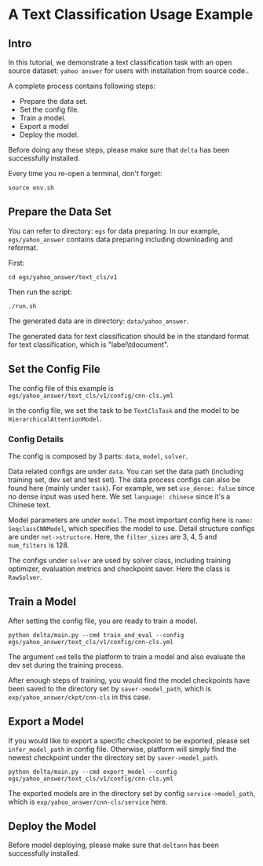 # A Text Classification Usage Example

## Intro

In this tutorial, we demonstrate a text classification task with an
open source dataset: `yahoo answer` for users with installation from
source code..

A complete process contains following steps:

- Prepare the data set.
- Set the config file.
- Train a model.
- Export a model
- Deploy the model.

Before doing any these steps, please make sure that `delta` has been successfully installed. 

Every time you re-open a terminal, don't forget: 

```
source env.sh
```

## Prepare the Data Set

You can refer to directory: `egs` for data preparing. In our example, `egs/yahoo_answer` contains data preparing including downloading and reformat. 

First:

```
cd egs/yahoo_answer/text_cls/v1
```
Then run the script: 

```
./run.sh
```

The generated data are in directory: `data/yahoo_answer`. 

The generated data for text classification should be in the standard format for text classification, which is "label\tdocument".

## Set the Config File

The config file of this example is `egs/yahoo_answer/text_cls/v1/config/cnn-cls.yml`

In the config file, we set the task to be `TextClsTask` and the model to be `HierarchicalAttentionModel`.

### Config Details

The config is composed by 3 parts: `data`, `model`, `solver`.
 
Data related configs are under `data`. You can set the data path (including training set, dev set and test set). The data process configs can also be found here (mainly under `task`). For example, we set `use_dense: false` since no dense input was used here. We set `language: chinese` since it's a Chinese text. 

Model parameters are under `model`. The most important config here is `name: SeqclassCNNModel`, which specifies the model to use. Detail structure configs are under `net->structure`. Here, the `filter_sizes` are 3, 4, 5 and `num_filters` is 128.

The configs under `solver` are used by solver class, including training optimizer, evaluation metrics and checkpoint saver. Here the class is `RawSolver`.

## Train a Model

After setting the config file, you are ready to train a model.

```
python delta/main.py --cmd train_and_eval --config egs/yahoo_answer/text_cls/v1/config/cnn-cls.yml
```

The argument `cmd` tells the platform to train a model and also evaluate the dev set during the training process.

After enough steps of training, you would find the model checkpoints have been saved to the directory set by `saver->model_path`, which is `exp/yahoo_answer/ckpt/cnn-cls` in this case.

## Export a Model

If you would like to export a specific checkpoint to be exported, please set `infer_model_path` in config file. Otherwise, platform will simply find the newest checkpoint under the directory set by `saver->model_path`.

```
python delta/main.py --cmd export_model --config egs/yahoo_answer/text_cls/v1/config/cnn-cls.yml
```

The exported models are in the directory set by config `service->model_path`, which is `exp/yahoo_answer/cnn-cls/service` here.

## Deploy the Model

Before model deploying, please make sure that `deltann` has been successfully installed.
